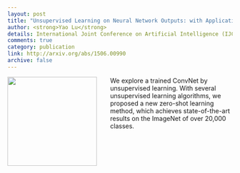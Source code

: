 ```yaml
---
layout: post
title: "Unsupervised Learning on Neural Network Outputs: with Application in Zero-shot Learning"
author: <strong>Yao Lu</strong>
details: International Joint Conference on Artificial Intelligence (IJCAI) 2016
comments: true
category: publication
link: http://arxiv.org/abs/1506.00990
archive: false
---
```

<p>
<img src="{{ "/img/zero_shot.jpg" | prepend: site.url }}" align="left" width="200px" style="margin-right:30px">
We explore a trained ConvNet by unsupervised learning. With several unsupervised learning algorithms, we proposed a new zero-shot learning method, which achieves state-of-the-art results on the ImageNet of over 20,000 classes.
</p>
<div style="clear: both"></div>
